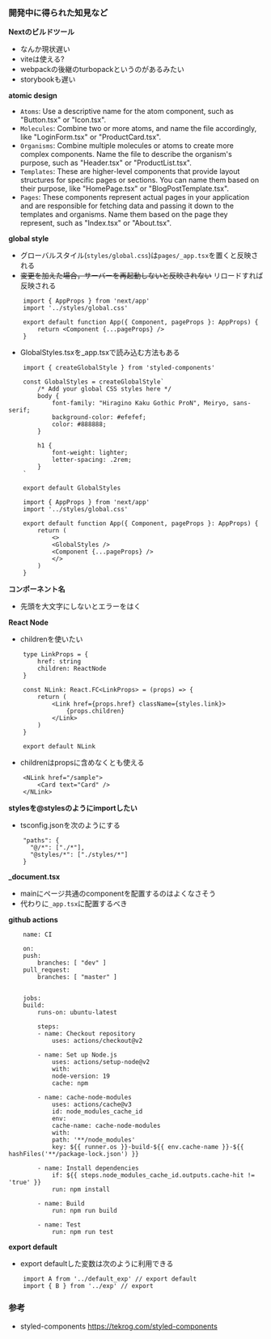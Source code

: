 ### 開発中に得られた知見など

**Nextのビルドツール**
- なんか現状遅い
- viteは使える?
- webpackの後継のturbopackというのがあるみたい
- storybookも遅い

**atomic design**
- `Atoms`: Use a descriptive name for the atom component, such as "Button.tsx" or "Icon.tsx".
- `Molecules`: Combine two or more atoms, and name the file accordingly, like "LoginForm.tsx" or "ProductCard.tsx".
- `Organisms`: Combine multiple molecules or atoms to create more complex components. Name the file to describe the organism's purpose, such as "Header.tsx" or "ProductList.tsx".
- `Templates`: These are higher-level components that provide layout structures for specific pages or sections. You can name them based on their purpose, like "HomePage.tsx" or "BlogPostTemplate.tsx".
- `Pages`: These components represent actual pages in your application and are responsible for fetching data and passing it down to the templates and organisms. Name them based on the page they represent, such as "Index.tsx" or "About.tsx".

**global style**
- グローバルスタイル(`styles/global.css`)は`pages/_app.tsx`を置くと反映される
- ~~変更を加えた場合，サーバーを再起動しないと反映されない~~ リロードすれば反映される
```
    import { AppProps } from 'next/app'
    import '../styles/global.css'

    export default function App({ Component, pageProps }: AppProps) {
        return <Component {...pageProps} />
    }

```

- GlobalStyles.tsxを_app.tsxで読み込む方法もある
```
    import { createGlobalStyle } from 'styled-components'

    const GlobalStyles = createGlobalStyle`
        /* Add your global CSS styles here */
        body {
            font-family: "Hiragino Kaku Gothic ProN", Meiryo, sans-serif;
            background-color: #efefef;
            color: #888888;
        }

        h1 {
            font-weight: lighter;
            letter-spacing: .2rem;
        }
    `

    export default GlobalStyles
```
```
    import { AppProps } from 'next/app'
    import '../styles/global.css'

    export default function App({ Component, pageProps }: AppProps) {
        return (
            <>
            <GlobalStyles />
            <Component {...pageProps} />
            </>
        )
    }
```

**コンポーネント名**
- 先頭を大文字にしないとエラーをはく



**React Node**
- childrenを使いたい
```
    type LinkProps = {
        href: string
        children: ReactNode
    }

    const NLink: React.FC<LinkProps> = (props) => {
        return (
            <Link href={props.href} className={styles.link}>
                {props.children}
            </Link>
        )
    }

    export default NLink
```

- childrenはpropsに含めなくとも使える
```
    <NLink href="/sample">
        <Card text="Card" />
    </NLink>
```

**stylesを@stylesのようにimportしたい**
- tsconfig.jsonを次のようにする
```
    "paths": {
      "@/*": ["./*"],
      "@styles/*": ["./styles/*"]
    }
```

**_document.tsx**
- mainにページ共通のcomponentを配置するのはよくなさそう
- 代わりに`_app.tsx`に配置するべき

**github actions**
```
    name: CI

    on:
    push:
        branches: [ "dev" ]
    pull_request:
        branches: [ "master" ]


    jobs:
    build:
        runs-on: ubuntu-latest

        steps:
        - name: Checkout repository
            uses: actions/checkout@v2

        - name: Set up Node.js
            uses: actions/setup-node@v2
            with:
            node-version: 19
            cache: npm

        - name: cache-node-modules
            uses: actions/cache@v3
            id: node_modules_cache_id
            env:
            cache-name: cache-node-modules
            with:
            path: '**/node_modules'
            key: ${{ runner.os }}-build-${{ env.cache-name }}-${{ hashFiles('**/package-lock.json') }}

        - name: Install dependencies
            if: ${{ steps.node_modules_cache_id.outputs.cache-hit != 'true' }}
            run: npm install

        - name: Build
            run: npm run build

        - name: Test
            run: npm run test

```

**export default**
- export defaultした変数は次のように利用できる
```
    import A from '../default_exp' // export default
    import { B } from '../exp' // export 
```

### 参考
- styled-components
https://tekrog.com/styled-components